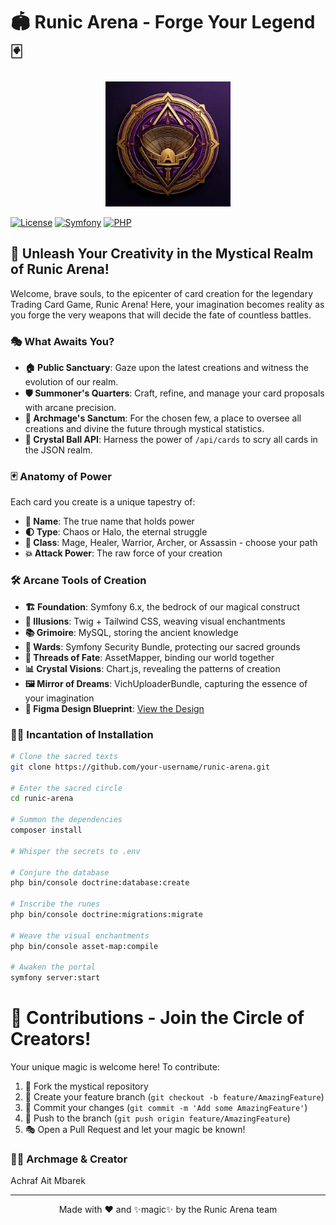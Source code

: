 # 🏟️ Runic Arena - Forge Your Legend 🃏

<p align="center">
  <img src="./assets//images//runic-arena.jpg" alt="Runic Arena Logo" width="200"/>
</p>

<!-- ![Runic Arena Banner](./assets/images/runic-arena.jpg) -->

[![License](https://img.shields.io/badge/license-MIT-blue.svg)](LICENSE)
[![Symfony](https://img.shields.io/badge/symfony-6.x-000000.svg?logo=symfony)](https://symfony.com/)
[![PHP](https://img.shields.io/badge/php-%5E8.1-8892BF.svg?logo=php)](https://php.net/)

## 🌟 Unleash Your Creativity in the Mystical Realm of Runic Arena!

Welcome, brave souls, to the epicenter of card creation for the legendary Trading Card Game, Runic Arena! Here, your imagination becomes reality as you forge the very weapons that will decide the fate of countless battles.

### 🎭 What Awaits You?

- **🏠 Public Sanctuary**: Gaze upon the latest creations and witness the evolution of our realm.
- **🛡️ Summoner's Quarters**: Craft, refine, and manage your card proposals with arcane precision.
- **👑 Archmage's Sanctum**: For the chosen few, a place to oversee all creations and divine the future through mystical statistics.
- **🔮 Crystal Ball API**: Harness the power of `/api/cards` to scry all cards in the JSON realm.

### 🃏 Anatomy of Power

Each card you create is a unique tapestry of:

- **📛 Name**: The true name that holds power
- **🌓 Type**: Chaos or Halo, the eternal struggle
- **🏹 Class**: Mage, Healer, Warrior, Archer, or Assassin - choose your path
- **💥 Attack Power**: The raw force of your creation

### 🛠️ Arcane Tools of Creation

- **🏗️ Foundation**: Symfony 6.x, the bedrock of our magical construct
- **🎨 Illusions**: Twig + Tailwind CSS, weaving visual enchantments
- **📚 Grimoire**: MySQL, storing the ancient knowledge
- **🔐 Wards**: Symfony Security Bundle, protecting our sacred grounds
- **🧶 Threads of Fate**: AssetMapper, binding our world together
- **📊 Crystal Visions**: Chart.js, revealing the patterns of creation
- **🖼️ Mirror of Dreams**: VichUploaderBundle, capturing the essence of your imagination
- **🔗 Figma Design Blueprint**: [View the Design]([https://www.figma.com/file/your-design-link](https://www.figma.com/design/YGWQirghGkEqHnQOCyNBSw/Runica?node-id=0-1&t=DKH0j6RdANtNBGvF-1))

### 🧙‍♂️ Incantation of Installation

```bash
# Clone the sacred texts
git clone https://github.com/your-username/runic-arena.git

# Enter the sacred circle
cd runic-arena

# Summon the dependencies
composer install

# Whisper the secrets to .env

# Conjure the database
php bin/console doctrine:database:create

# Inscribe the runes
php bin/console doctrine:migrations:migrate

# Weave the visual enchantments
php bin/console asset-map:compile

# Awaken the portal
symfony server:start
````
# 🔮 Contributions - Join the Circle of Creators!

Your unique magic is welcome here! To contribute:

1. 🍴 Fork the mystical repository
2. 🌿 Create your feature branch (`git checkout -b feature/AmazingFeature`)
3. 💫 Commit your changes (`git commit -m 'Add some AmazingFeature'`)
4. 🌟 Push to the branch (`git push origin feature/AmazingFeature`)
5. 🎭 Open a Pull Request and let your magic be known!

### 🧙‍♂️ Archmage & Creator

Achraf Ait Mbarek

---

<p align="center">
  Made with ❤️ and ✨magic✨ by the Runic Arena team
</p>
